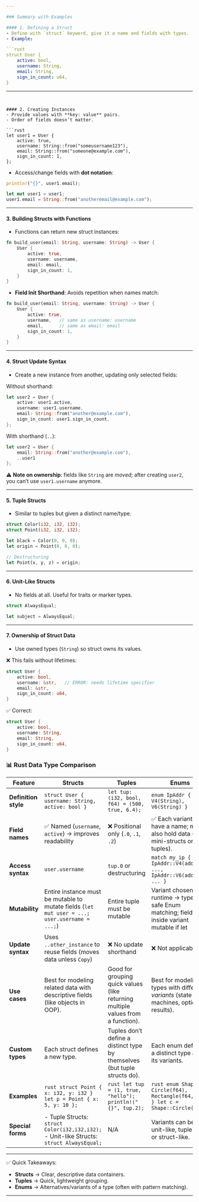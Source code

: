 ```yaml
---

### Summary with Examples

#### 1. Defining a Struct
- Define with `struct` keyword, give it a name and fields with types.
- Example:  

```rust
struct User {
    active: bool,
    username: String,
    email: String,
    sign_in_count: u64,
}
```

---
```


#### 2. Creating Instances
- Provide values with **key: value** pairs.
- Order of fields doesn’t matter.

```rust
let user1 = User {
    active: true,
    username: String::from("someusername123"),
    email: String::from("someone@example.com"),
    sign_in_count: 1,
};
```

- Access/change fields with **dot notation**:

```rust
println!("{}", user1.email);

let mut user1 = user1;
user1.email = String::from("anotheremail@example.com");
```

---

#### 3. Building Structs with Functions
- Functions can return new struct instances:

```rust
fn build_user(email: String, username: String) -> User {
    User {
        active: true,
        username: username,
        email: email,
        sign_in_count: 1,
    }
}
```

- **Field Init Shorthand**: Avoids repetition when names match:

```rust
fn build_user(email: String, username: String) -> User {
    User {
        active: true,
        username,   // same as username: username
        email,      // same as email: email
        sign_in_count: 1,
    }
}
```

---

#### 4. Struct Update Syntax
- Create a new instance from another, updating only selected fields:

Without shorthand:
```rust
let user2 = User {
    active: user1.active,
    username: user1.username,
    email: String::from("another@example.com"),
    sign_in_count: user1.sign_in_count,
};
```

With shorthand (`..`):
```rust
let user2 = User {
    email: String::from("another@example.com"),
    ..user1
};
```

⚠️ **Note on ownership**: fields like `String` are *moved*; after creating `user2`, you can’t use `user1.username` anymore.

---

#### 5. Tuple Structs
- Similar to tuples but given a distinct name/type.

```rust
struct Color(i32, i32, i32);
struct Point(i32, i32, i32);

let black = Color(0, 0, 0);
let origin = Point(0, 0, 0);

// Destructuring
let Point(x, y, z) = origin;
```

---

#### 6. Unit-Like Structs
- No fields at all. Useful for traits or marker types.

```rust
struct AlwaysEqual;

let subject = AlwaysEqual;
```

---

#### 7. Ownership of Struct Data
- Use owned types (`String`) so struct owns its values.

❌ This fails without lifetimes:  
```rust
struct User {
    active: bool,
    username: &str,   // ERROR: needs lifetime specifier
    email: &str,
    sign_in_count: u64,
}
```

✅ Correct:  
```rust
struct User {
    active: bool,
    username: String,
    email: String,
    sign_in_count: u64,
}
```


### 📊 Rust Data Type Comparison

| Feature                        | **Structs**                                                                                                                                          | **Tuples**                                                                | **Enums**                                                                                 |
|--------------------------------|------------------------------------------------------------------------------------------------------------------------------------------------------|----------------------------------------------------------------------------|------------------------------------------------------------------------------------------|
| **Definition style**           | `struct User { username: String, active: bool }`                                                                                                     | `let tup: (i32, bool, f64) = (500, true, 6.4);`                           | `enum IpAddr { V4(String), V6(String) }`                                                 |
| **Field names**                | ✅ Named (`username`, `active`) → improves readability                                                                                               | ❌ Positional only (`.0`, `.1`, `.2`)                                      | ✅ Each variant can have a name; may also hold data (like mini-structs or tuples).        |
| **Access syntax**              | `user.username`                                                                                                                                      | `tup.0` or destructuring                                                   | `match my_ip { IpAddr::V4(addr) => ..., IpAddr::V6(addr) => ... }`                       |
| **Mutability**                 | Entire instance must be mutable to mutate fields (`let mut user = ...; user.username = ...;`)                                                         | Entire tuple must be mutable                                               | Variant chosen at runtime → type-safe Enum matching; fields inside variant mutable if let |
| **Update syntax**              | Uses `..other_instance` to reuse fields (moves data unless `Copy`)                                                                                   | ❌ No update shorthand                                                      | ❌ Not applicable                                                                         |
| **Use cases**                  | Best for modeling related data with descriptive fields (like objects in OOP).                                                                        | Good for grouping quick values (like returning multiple values from a function). | Best for modeling types with different *variants* (state machines, options, results).   |
| **Custom types**                | Each struct defines a new type.                                                                                                                      | Tuples don’t define a distinct type by themselves (but tuple structs do).  | Each enum defines a distinct type and its variants.                                       |
| **Examples**                   | ```rust struct Point { x: i32, y: i32 } let p = Point { x: 5, y: 10 }; ```                                                                           | ```rust let tup = (1, true, "hello"); println!("{}", tup.2); ```           | ```rust enum Shape { Circle(f64), Rectangle(f64,f64) } let c = Shape::Circle(2.0); ```   |
| **Special forms**              | - Tuple Structs: `struct Color(i32,i32,i32);` <br> - Unit-like Structs: `struct AlwaysEqual;`                                                         | N/A                                                                        | Variants can be unit-like, tuple-like, or struct-like.                                    |

---

✅ Quick Takeaways:
- **Structs** → Clear, descriptive data containers.  
- **Tuples** → Quick, lightweight grouping.  
- **Enums** → Alternatives/variants of a type (often with pattern matching).  

---

